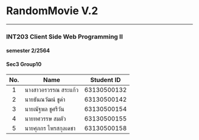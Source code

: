 # RandomMovie V.2



---
### INT203 Client Side Web Programming II

#### semester 2/2564

#### Sec3 Group10

| No. | Name                 | Student ID  |
| :-: | -------------------- | ----------- |
|  1  | นางสาวอรวรรณ สระแก้ว | 63130500132 |
|  2  | นายธันณวัฒน์ ชูดำ    | 63130500142 |
|  3  | นายณัฐพล ชูศรีวัน    | 63130500154 |
|  4  | นายทศวรรษ สมตัว      | 63130500155 |
|  5  | นายศุภกร ไพรสกุลเดชา | 63130500158 |
